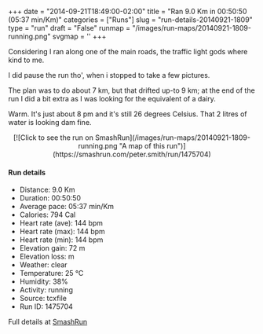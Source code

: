 +++
date = "2014-09-21T18:49:00-02:00"
title = "Ran 9.0 Km in 00:50:50 (05:37 min/Km)"
categories = ["Runs"]
slug = "run-details-20140921-1809"
type = "run"
draft = "False"
runmap = "/images/run-maps/20140921-1809-running.png"
svgmap = '<polyline points="61 3, 53 10, 50 13, 44 15, 37 15, 36 15, 35 19, 36 26, 34 28, 35 31, 35 31, 34 33, 35 34, 33 39, 33 40, 34 44, 34 47, 36 54, 40 60, 42 63, 42 64, 42 65, 43 70, 38 85, 38 92, 33 100, 38 91, 39 81, 43 70, 42 64, 43 62, 37 56, 33 46, 35 35, 36 17, 39 15, 47 15, 49 14, 63 1, 67 0">'
+++

Considering I ran along one of the main roads, the traffic light gods where kind to me. 

I did pause the run tho', when i stopped to take a few pictures. 

The plan was to do about 7 km, but that drifted up-to 9 km; at the end of the run I did a bit extra as I was looking for the equivalent of a dairy. 

Warm. It's just about 8 pm and it's still 26 degrees Celsius. That 2 litres of water is looking dam fine. 



<!--more-->

<center>
[![Click to see the run on SmashRun](/images/run-maps/20140921-1809-running.png "A map of this run")](https://smashrun.com/peter.smith/run/1475704)
</center>

#### Run details

* Distance: 9.0 Km
* Duration: 00:50:50
* Average pace: 05:37 min/Km
* Calories: 794 Cal
* Heart rate (ave): 144 bpm
* Heart rate (max): 144 bpm
* Heart rate (min): 144 bpm
* Elevation gain: 72 m
* Elevation loss:  m
* Weather: clear
* Temperature: 25 &deg;C
* Humidity: 38%
* Activity: running
* Source: tcxfile
* Run ID: 1475704

Full details at [SmashRun](https://smashrun.com/peter.smith/run/1475704)
